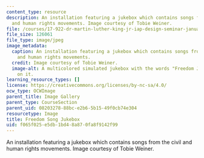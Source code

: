 ```yaml
---
content_type: resource
description: An installation featuring a jukebox which contains songs from the civil
  and human rights movements. Image courtesy of Tobie Weiner.
file: /courses/17-922-dr-martin-luther-king-jr-iap-design-seminar-january-iap-2013/f065f025e5db1bd48a870fa8f9142f99_Freedomjukeboxnew.jpg
file_size: 126061
file_type: image/jpeg
image_metadata:
  caption: An installation featuring a jukebox which contains songs from the civil
    and human rights movements.
  credit: Image courtesy of Tobie Weiner.
  image-alt: A multicolored simulated jukebox with the words "Freedom Jukebox" painted
    on it.
learning_resource_types: []
license: https://creativecommons.org/licenses/by-nc-sa/4.0/
ocw_type: OCWImage
parent_title: Image Gallery
parent_type: CourseSection
parent_uid: 08203278-88bc-e2b6-5b15-49f0cb74e304
resourcetype: Image
title: Freedom Song Jukebox
uid: f065f025-e5db-1bd4-8a87-0fa8f9142f99
---
```

An installation featuring a jukebox which contains songs from the civil and human rights movements. Image courtesy of Tobie Weiner.